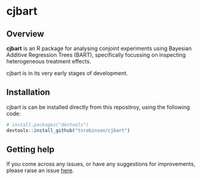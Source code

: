 
<!-- README.md is generated from README.Rmd. Please edit that file -->

# cjbart

## Overview

**cjbart** is an R package for analysing conjoint experiments using
Bayesian Additive Regression Trees (BART), specifically focussing on
inspecting heterogeneous treatment effects.

cjbart is in its very early stages of development.

## Installation

cjbart is can be installed directly from this repositroy, using the
following code:

``` r
# install.packages("devtools")
devtools::install_github("tsrobinson/cjbart")
```

## Getting help

If you come across any issues, or have any suggestions for improvements,
please raise an issue
[here](https://github.com/tsrobinson/cjbart/issues).
